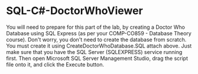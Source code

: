 # SQL-C#-DoctorWhoViewer
You will need to prepare for this part of the lab, by creating a Doctor Who Database using SQL Express (as per your COMP-CO859 - Database Theory course). 
Don't worry, you don't need to create the database from scratch.  You must create it using CreateDoctorWhoDatabase.SQL attach above. Just make sure that you have 
the SQL Server (SQLEXPRESS) service running first.  Then open Microsoft SQL Server Management Studio, drag the script file onto it, and click the Execute button.
